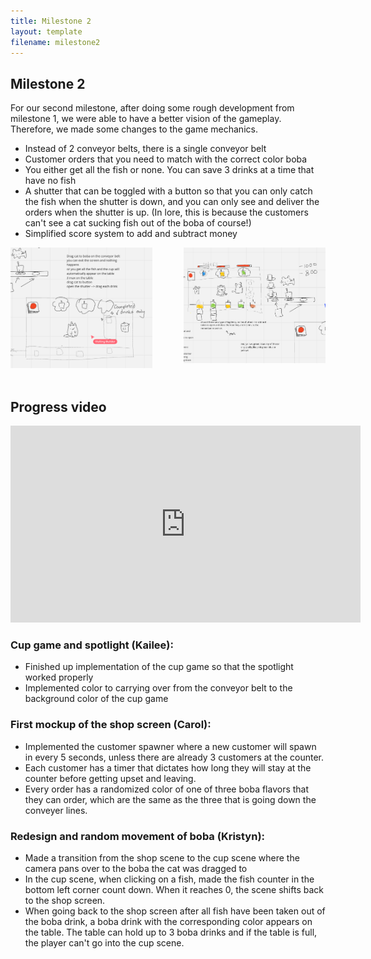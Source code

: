 ```yaml
---
title: Milestone 2
layout: template
filename: milestone2
--- 
```


## Milestone 2

For our second milestone, after doing some rough development from milestone 1, we were able to have a better vision of the gameplay. Therefore, we made some changes to the game mechanics.

- Instead of 2 conveyor belts, there is a single conveyor belt
- Customer orders that you need to match with the correct color boba
- You either get all the fish or none. You can save 3 drinks at a time that have no fish
- A shutter that can be toggled with a button so that you can only catch the fish when the shutter is down, and you can only see and deliver the orders when the shutter is up. (In lore, this is because the customers can't see a cat sucking fish out of the boba of course!)
- Simplified score system to add and subtract money

<img src="Assets/brainstorm2-1.png" alt="first-brainstorm" style="display: block; margin-left: auto; margin-right: 20px; float: left; width: 45%; margin-bottom: 50px;"/>

<img src="Assets/brainstorm2-2.png" alt="first-brainstorm" style="display: block; margin-left: 20px; margin-right: auto; float: right; width: 45%; margin-bottom: 80px;"/>



## Progress video

<iframe width="560" height="315" src="https://www.youtube.com/embed/myoKa336WG0?si=zb7Xc-G3D-WG2Sxp" title="YouTube video player" frameborder="0" allow="accelerometer; autoplay; clipboard-write; encrypted-media; gyroscope; picture-in-picture; web-share" referrerpolicy="strict-origin-when-cross-origin" allowfullscreen></iframe>

### Cup game and spotlight (Kailee):

- Finished up implementation of the cup game so that the spotlight worked properly
- Implemented color to carrying over from the conveyor belt to the background color of the cup game

### First mockup of the shop screen (Carol):

- Implemented the customer spawner where a new customer will spawn in every 5 seconds, unless there are already 3 customers at the counter.
- Each customer has a timer that dictates how long they will stay at the counter before getting upset and leaving.
- Every order has a randomized color of one of three boba flavors that they can order, which are the same as the three that is going down the conveyer lines.

### Redesign and random movement of boba (Kristyn):

- Made a transition from the shop scene to the cup scene where the camera pans over to the boba the cat was dragged to
- In the cup scene, when clicking on a fish, made the fish counter in the bottom left corner count down. When it reaches 0, the scene shifts back to the shop screen.
- When going back to the shop screen after all fish have been taken out of the boba drink, a boba drink with the corresponding color appears on the table. The table can hold up to 3 boba drinks and if the table is full, the player can't go into the cup scene. 
